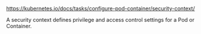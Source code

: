 https://kubernetes.io/docs/tasks/configure-pod-container/security-context/

A security context defines privilege and access control settings for a Pod or Container.